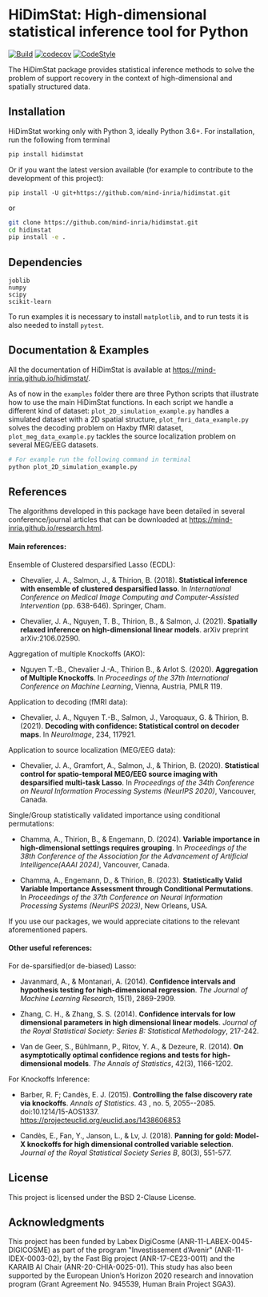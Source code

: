 # HiDimStat: High-dimensional statistical inference tool for Python
[![Build](https://github.com/mind-inria/hidimstat/actions/workflows/build_package.yml/badge.svg?branch=main)](https://github.com/mind-inria/hidimstat/actions/workflows/build_package.yml)  [![codecov](https://codecov.io/github/mind-inria/hidimstat/branch/main/graph/badge.svg?token=O1YZDTFTNS)](https://codecov.io/github/mind-inria/hidimstat) [![CodeStyle](https://img.shields.io/badge/code%20style-black-000000.svg)](https://github.com/psf/black)

The HiDimStat package provides statistical inference methods to solve the
problem of support recovery in the context of high-dimensional and
spatially structured data.

## Installation

HiDimStat working only with Python 3, ideally Python 3.6+. For installation,
run the following from terminal

```bash
pip install hidimstat
```

Or if you want the latest version available (for example to contribute to
the development of this project):

```
pip install -U git+https://github.com/mind-inria/hidimstat.git
```

or

```bash
git clone https://github.com/mind-inria/hidimstat.git
cd hidimstat
pip install -e .
```

## Dependencies

```
joblib
numpy
scipy
scikit-learn
```

To run examples it is necessary to install `matplotlib`, and to run tests it
is also needed to install `pytest`.

## Documentation & Examples

All the documentation of HiDimStat is available at https://mind-inria.github.io/hidimstat/.

As of now in the `examples` folder there are three Python scripts that
illustrate how to use the main HiDimStat functions.
In each script we handle a different kind of dataset:
``plot_2D_simulation_example.py`` handles a simulated dataset with a 2D
spatial structure,
``plot_fmri_data_example.py`` solves the decoding problem on Haxby fMRI dataset,
``plot_meg_data_example.py`` tackles the source localization problem on several
MEG/EEG datasets.


```bash
# For example run the following command in terminal
python plot_2D_simulation_example.py
```

## References

The algorithms developed in this package have been detailed in several
conference/journal articles that can be downloaded at
https://mind-inria.github.io/research.html.

#### Main references:

Ensemble of Clustered desparsified Lasso (ECDL):

* Chevalier, J. A., Salmon, J., & Thirion, B. (2018). __Statistical inference
  with ensemble of clustered desparsified lasso__. In _International Conference
  on Medical Image Computing and Computer-Assisted Intervention_
  (pp. 638-646). Springer, Cham.

* Chevalier, J. A., Nguyen, T. B., Thirion, B., & Salmon, J. (2021). __Spatially relaxed inference on high-dimensional linear models__. arXiv preprint arXiv:2106.02590.

Aggregation of multiple Knockoffs (AKO):

* Nguyen T.-B., Chevalier J.-A., Thirion B., & Arlot S. (2020). __Aggregation
  of Multiple Knockoffs__. In _Proceedings of the 37th International Conference on
  Machine Learning_, Vienna, Austria, PMLR 119.

Application to decoding (fMRI data):

* Chevalier, J. A., Nguyen T.-B., Salmon, J., Varoquaux, G. & Thirion, B. (2021). __Decoding with confidence: Statistical control on decoder maps__. In _NeuroImage_, 234, 117921.

Application to source localization (MEG/EEG data):

* Chevalier, J. A., Gramfort, A., Salmon, J., & Thirion, B. (2020). __Statistical control for spatio-temporal MEG/EEG source imaging with desparsified multi-task Lasso__. In _Proceedings of the 34th Conference on Neural Information Processing Systems (NeurIPS 2020)_, Vancouver, Canada.

Single/Group statistically validated importance using conditional permutations:

* Chamma, A., Thirion, B., & Engemann, D. (2024). __Variable importance in
  high-dimensional settings requires grouping__. In _Proceedings of
  the 38th Conference of the Association for the Advancement of Artificial
  Intelligence(AAAI 2024)_, Vancouver, Canada.

* Chamma, A., Engemann, D., & Thirion, B. (2023). __Statistically Valid Variable
  Importance Assessment through Conditional Permutations__. In _Proceedings of
  the 37th Conference on Neural Information Processing Systems (NeurIPS 2023)_,
  New Orleans, USA.

If you use our packages, we would appreciate citations to the relevant aforementioned papers.

#### Other useful references:

For de-sparsified(or de-biased) Lasso:

* Javanmard, A., & Montanari, A. (2014). __Confidence intervals and hypothesis
  testing for high-dimensional regression__. _The Journal of Machine Learning
  Research_, 15(1), 2869-2909.

* Zhang, C. H., & Zhang, S. S. (2014). __Confidence intervals for low dimensional
  parameters in high dimensional linear models__. _Journal of the Royal
  Statistical Society: Series B: Statistical Methodology_, 217-242.

* Van de Geer, S., Bühlmann, P., Ritov, Y. A., & Dezeure, R. (2014). __On
  asymptotically optimal confidence regions and tests for high-dimensional
  models__. _The Annals of Statistics_, 42(3), 1166-1202.

For Knockoffs Inference:

* Barber, R. F; Candès, E. J. (2015). __Controlling the false discovery rate
  via knockoffs__. _Annals of Statistics_. 43 , no. 5,
  2055--2085. doi:10.1214/15-AOS1337. https://projecteuclid.org/euclid.aos/1438606853

* Candès, E., Fan, Y., Janson, L., & Lv, J. (2018). __Panning for gold: Model-X
  knockoffs for high dimensional controlled variable selection__. _Journal of the
  Royal Statistical Society Series B_, 80(3), 551-577.

## License

This project is licensed under the BSD 2-Clause License.

## Acknowledgments

This project has been funded by Labex DigiCosme (ANR-11-LABEX-0045-DIGICOSME)
as part of the program "Investissement d’Avenir" (ANR-11-IDEX-0003-02), by the
Fast Big project (ANR-17-CE23-0011) and the KARAIB AI Chair
(ANR-20-CHIA-0025-01). This study has also been supported by the European
Union’s Horizon 2020 research and innovation program
(Grant Agreement No. 945539, Human Brain Project SGA3).
